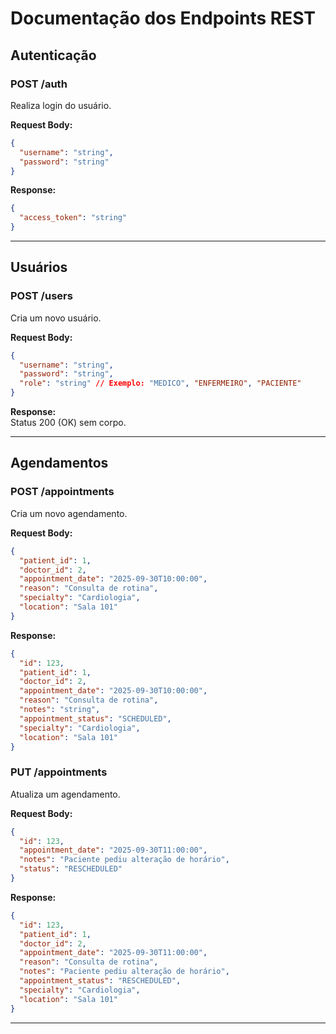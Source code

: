 # Documentação dos Endpoints REST

## Autenticação

### POST /auth
Realiza login do usuário.

**Request Body:**
```json
{
  "username": "string",
  "password": "string"
}
```

**Response:**
```json
{
  "access_token": "string"
}
```

---

## Usuários

### POST /users
Cria um novo usuário.

**Request Body:**
```json
{
  "username": "string",
  "password": "string",
  "role": "string" // Exemplo: "MEDICO", "ENFERMEIRO", "PACIENTE"
}
```

**Response:**  
Status 200 (OK) sem corpo.

---

## Agendamentos

### POST /appointments
Cria um novo agendamento.

**Request Body:**
```json
{
  "patient_id": 1,
  "doctor_id": 2,
  "appointment_date": "2025-09-30T10:00:00",
  "reason": "Consulta de rotina",
  "specialty": "Cardiologia",
  "location": "Sala 101"
}
```

**Response:**
```json
{
  "id": 123,
  "patient_id": 1,
  "doctor_id": 2,
  "appointment_date": "2025-09-30T10:00:00",
  "reason": "Consulta de rotina",
  "notes": "string",
  "appointment_status": "SCHEDULED",
  "specialty": "Cardiologia",
  "location": "Sala 101"
}
```

### PUT /appointments
Atualiza um agendamento.

**Request Body:**
```json
{
  "id": 123,
  "appointment_date": "2025-09-30T11:00:00",
  "notes": "Paciente pediu alteração de horário",
  "status": "RESCHEDULED"
}
```

**Response:**
```json
{
  "id": 123,
  "patient_id": 1,
  "doctor_id": 2,
  "appointment_date": "2025-09-30T11:00:00",
  "reason": "Consulta de rotina",
  "notes": "Paciente pediu alteração de horário",
  "appointment_status": "RESCHEDULED",
  "specialty": "Cardiologia",
  "location": "Sala 101"
}
```

---

